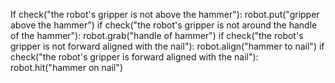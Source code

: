 

If check("the robot's gripper is not above the hammer"):
     robot.put("gripper above the hammer")
if check("the robot's gripper is not around the handle of the hammer"):
    robot.grab("handle of hammer")
if check("the robot's gripper is not forward aligned with the nail"):
    robot.align("hammer to nail")
if check("the robot's gripper is forward aligned with the nail"):
    robot.hit("hammer on nail")